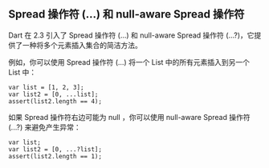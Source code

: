 ## Spread 操作符 (...) 和 null-aware Spread 操作符

Dart 在 2.3 引入了 Spread 操作符 (...) 和 null-aware Spread 操作符 (...?)，它提供了一种将多个元素插入集合的简洁方法。

例如，你可以使用 Spread 操作符 (...) 将一个 List 中的所有元素插入到另一个 List 中：

```
var list = [1, 2, 3];
var list2 = [0, ...list];
assert(list2.length == 4);
```

如果 Spread 操作符右边可能为 null ，你可以使用 null-aware Spread 操作符 (...?) 来避免产生异常：

```
var list;
var list2 = [0, ...?list];
assert(list2.length == 1);
```
